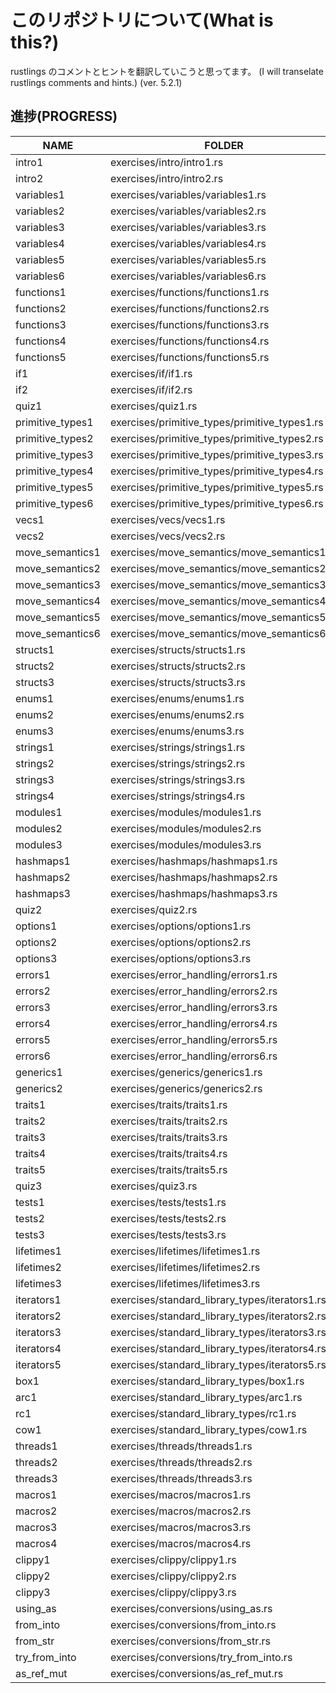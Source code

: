 # このリポジトリについて(What is this?)

rustlings のコメントとヒントを翻訳していこうと思ってます。
(I will transelate rustlings comments and hints.)
(ver. 5.2.1)

## 進捗(PROGRESS)

| NAME             | FOLDER                                         | PROGRESS |
| ---------------- | ---------------------------------------------- | -------- |
| intro1           | exercises/intro/intro1.rs                      | Done     |
| intro2           | exercises/intro/intro2.rs                      | Done     |
| variables1       | exercises/variables/variables1.rs              | Done     |
| variables2       | exercises/variables/variables2.rs              | Done     |
| variables3       | exercises/variables/variables3.rs              | Done     |
| variables4       | exercises/variables/variables4.rs              | Done     |
| variables5       | exercises/variables/variables5.rs              | Done     |
| variables6       | exercises/variables/variables6.rs              | Done     |
| functions1       | exercises/functions/functions1.rs              | Done     |
| functions2       | exercises/functions/functions2.rs              | Done     |
| functions3       | exercises/functions/functions3.rs              | Done     |
| functions4       | exercises/functions/functions4.rs              | Done     |
| functions5       | exercises/functions/functions5.rs              | Done     |
| if1              | exercises/if/if1.rs                            | Done     |
| if2              | exercises/if/if2.rs                            | Done     |
| quiz1            | exercises/quiz1.rs                             | Done     |
| primitive_types1 | exercises/primitive_types/primitive_types1.rs  | Waiting  |
| primitive_types2 | exercises/primitive_types/primitive_types2.rs  | Waiting  |
| primitive_types3 | exercises/primitive_types/primitive_types3.rs  | Waiting  |
| primitive_types4 | exercises/primitive_types/primitive_types4.rs  | Waiting  |
| primitive_types5 | exercises/primitive_types/primitive_types5.rs  | Waiting  |
| primitive_types6 | exercises/primitive_types/primitive_types6.rs  | Waiting  |
| vecs1            | exercises/vecs/vecs1.rs                        | Waiting  |
| vecs2            | exercises/vecs/vecs2.rs                        | Waiting  |
| move_semantics1  | exercises/move_semantics/move_semantics1.rs    | Waiting  |
| move_semantics2  | exercises/move_semantics/move_semantics2.rs    | Waiting  |
| move_semantics3  | exercises/move_semantics/move_semantics3.rs    | Waiting  |
| move_semantics4  | exercises/move_semantics/move_semantics4.rs    | Waiting  |
| move_semantics5  | exercises/move_semantics/move_semantics5.rs    | Waiting  |
| move_semantics6  | exercises/move_semantics/move_semantics6.rs    | Waiting  |
| structs1         | exercises/structs/structs1.rs                  | Waiting  |
| structs2         | exercises/structs/structs2.rs                  | Waiting  |
| structs3         | exercises/structs/structs3.rs                  | Waiting  |
| enums1           | exercises/enums/enums1.rs                      | Waiting  |
| enums2           | exercises/enums/enums2.rs                      | Waiting  |
| enums3           | exercises/enums/enums3.rs                      | Waiting  |
| strings1         | exercises/strings/strings1.rs                  | Waiting  |
| strings2         | exercises/strings/strings2.rs                  | Waiting  |
| strings3         | exercises/strings/strings3.rs                  | Waiting  |
| strings4         | exercises/strings/strings4.rs                  | Waiting  |
| modules1         | exercises/modules/modules1.rs                  | Waiting  |
| modules2         | exercises/modules/modules2.rs                  | Waiting  |
| modules3         | exercises/modules/modules3.rs                  | Waiting  |
| hashmaps1        | exercises/hashmaps/hashmaps1.rs                | Waiting  |
| hashmaps2        | exercises/hashmaps/hashmaps2.rs                | Waiting  |
| hashmaps3        | exercises/hashmaps/hashmaps3.rs                | Waiting  |
| quiz2            | exercises/quiz2.rs                             | Waiting  |
| options1         | exercises/options/options1.rs                  | Waiting  |
| options2         | exercises/options/options2.rs                  | Waiting  |
| options3         | exercises/options/options3.rs                  | Waiting  |
| errors1          | exercises/error_handling/errors1.rs            | Waiting  |
| errors2          | exercises/error_handling/errors2.rs            | Waiting  |
| errors3          | exercises/error_handling/errors3.rs            | Waiting  |
| errors4          | exercises/error_handling/errors4.rs            | Waiting  |
| errors5          | exercises/error_handling/errors5.rs            | Waiting  |
| errors6          | exercises/error_handling/errors6.rs            | Waiting  |
| generics1        | exercises/generics/generics1.rs                | Waiting  |
| generics2        | exercises/generics/generics2.rs                | Waiting  |
| traits1          | exercises/traits/traits1.rs                    | Waiting  |
| traits2          | exercises/traits/traits2.rs                    | Waiting  |
| traits3          | exercises/traits/traits3.rs                    | Waiting  |
| traits4          | exercises/traits/traits4.rs                    | Waiting  |
| traits5          | exercises/traits/traits5.rs                    | Waiting  |
| quiz3            | exercises/quiz3.rs                             | Waiting  |
| tests1           | exercises/tests/tests1.rs                      | Waiting  |
| tests2           | exercises/tests/tests2.rs                      | Waiting  |
| tests3           | exercises/tests/tests3.rs                      | Waiting  |
| lifetimes1       | exercises/lifetimes/lifetimes1.rs              | Waiting  |
| lifetimes2       | exercises/lifetimes/lifetimes2.rs              | Waiting  |
| lifetimes3       | exercises/lifetimes/lifetimes3.rs              | Waiting  |
| iterators1       | exercises/standard_library_types/iterators1.rs | Waiting  |
| iterators2       | exercises/standard_library_types/iterators2.rs | Waiting  |
| iterators3       | exercises/standard_library_types/iterators3.rs | Waiting  |
| iterators4       | exercises/standard_library_types/iterators4.rs | Waiting  |
| iterators5       | exercises/standard_library_types/iterators5.rs | Waiting  |
| box1             | exercises/standard_library_types/box1.rs       | Waiting  |
| arc1             | exercises/standard_library_types/arc1.rs       | Waiting  |
| rc1              | exercises/standard_library_types/rc1.rs        | Waiting  |
| cow1             | exercises/standard_library_types/cow1.rs       | Waiting  |
| threads1         | exercises/threads/threads1.rs                  | Waiting  |
| threads2         | exercises/threads/threads2.rs                  | Waiting  |
| threads3         | exercises/threads/threads3.rs                  | Waiting  |
| macros1          | exercises/macros/macros1.rs                    | Waiting  |
| macros2          | exercises/macros/macros2.rs                    | Waiting  |
| macros3          | exercises/macros/macros3.rs                    | Waiting  |
| macros4          | exercises/macros/macros4.rs                    | Waiting  |
| clippy1          | exercises/clippy/clippy1.rs                    | Waiting  |
| clippy2          | exercises/clippy/clippy2.rs                    | Waiting  |
| clippy3          | exercises/clippy/clippy3.rs                    | Waiting  |
| using_as         | exercises/conversions/using_as.rs              | Waiting  |
| from_into        | exercises/conversions/from_into.rs             | Waiting  |
| from_str         | exercises/conversions/from_str.rs              | Waiting  |
| try_from_into    | exercises/conversions/try_from_into.rs         | Waiting  |
| as_ref_mut       | exercises/conversions/as_ref_mut.rs            | Waiting  |
